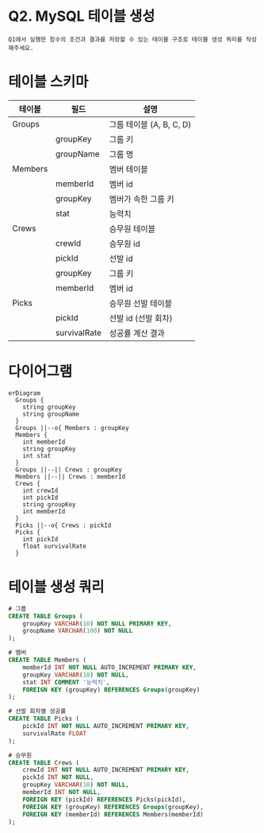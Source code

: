 # Q2. MySQL 테이블 생성
```
Q1에서 실행한 함수의 조건과 결과를 저장할 수 있는 테이블 구조로 테이블 생성 쿼리를 작성해주세요.
```

# 테이블 스키마
테이블 | 필드 | 설명
-- | -- | --
Groups | | 그룹 테이블 (A, B, C, D)
| | groupKey | 그룹 키
| | groupName | 그룹 명
Members | | 멤버 테이블
| | memberId | 멤버 id
| | groupKey | 멤버가 속한 그룹 키
| | stat | 능력치
Crews | | 승무원 테이블
| | crewId | 승무원 id
| | pickId | 선발 id
| | groupKey | 그룹 키
| | memberId | 멤버 id
Picks | | 승무원 선발 테이블
| | pickId | 선발 id (선발 회차)
| | survivalRate | 성공률 계산 결과

# 다이어그램
```mermaid
erDiagram
  Groups {
    string groupKey
    string groupName
  }
  Groups ||--o{ Members : groupKey
  Members {
    int memberId
    string groupKey
    int stat
  }
  Groups ||--|| Crews : groupKey
  Members ||--|| Crews : memberId
  Crews {
    int crewId
    int pickId
    string groupKey
    int memberId
  }
  Picks ||--o{ Crews : pickId
  Picks {
    int pickId
    float survivalRate
  }
```

# 테이블 생성 쿼리
```SQL
# 그룹
CREATE TABLE Groups (
    groupKey VARCHAR(10) NOT NULL PRIMARY KEY,
    groupName VARCHAR(100) NOT NULL
);

# 멤버
CREATE TABLE Members (
    memberId INT NOT NULL AUTO_INCREMENT PRIMARY KEY,
    groupKey VARCHAR(10) NOT NULL,
    stat INT COMMENT '능력치',
    FOREIGN KEY (groupKey) REFERENCES Groups(groupKey)
);

# 선발 회차별 성공률
CREATE TABLE Picks (
    pickId INT NOT NULL AUTO_INCREMENT PRIMARY KEY,
    survivalRate FLOAT
);

# 승무원
CREATE TABLE Crews (
    crewId INT NOT NULL AUTO_INCREMENT PRIMARY KEY,
    pickId INT NOT NULL,
    groupKey VARCHAR(10) NOT NULL,
    memberId INT NOT NULL,
    FOREIGN KEY (pickId) REFERENCES Picks(pickId),
    FOREIGN KEY (groupKey) REFERENCES Groups(groupKey),
    FOREIGN KEY (memberId) REFERENCES Members(memberId)
);
```
